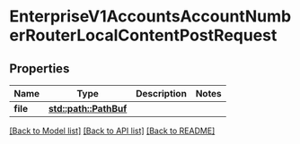 # EnterpriseV1AccountsAccountNumberRouterLocalContentPostRequest

## Properties

Name | Type | Description | Notes
------------ | ------------- | ------------- | -------------
**file** | [**std::path::PathBuf**](std::path::PathBuf.md) |  | 

[[Back to Model list]](../README.md#documentation-for-models) [[Back to API list]](../README.md#documentation-for-api-endpoints) [[Back to README]](../README.md)


